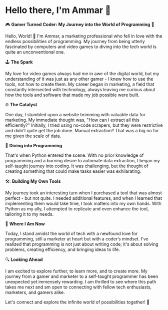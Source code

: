# Hello there, I'm Ammar :wave:



:video_game: **Gamer Turned Coder: My Journey into the World of Programming** :rocket:

Hello, World! :wave: I'm Ammar, a marketing professional who fell in love with the endless possibilities of programming. My journey from being utterly fascinated by computers and video games to diving into the tech world is quite an unconventional one.

:joystick: **The Spark**

My love for video games always had me in awe of the digital world, but my understanding of it was just as any other gamer - I knew how to use the tools, not how to create them. My career began in marketing, a field that constantly intersected with technology, always leaving me curious about how the tools and software that made my job possible were built.

:globe_with_meridians: **The Catalyst**

One day, I stumbled upon a website brimming with valuable data for marketing. My immediate thought was, "How can I extract all this efficiently?" Initially, I tried using no-code scrapers, but they were restrictive and didn’t quite get the job done. Manual extraction? That was a big no for me given the scale of data.

:snake: **Diving into Programming**

That's when Python entered the scene. With no prior knowledge of programming and a burning desire to automate data extraction, I began my self-taught journey into coding. It was challenging, but the thought of creating something that could make tasks easier was exhilarating.

🛠️: **Building My Own Tools**

My journey took an interesting turn when I purchased a tool that was almost perfect - but not quite. I needed additional features, and when I learned that implementing them would take time, I took matters into my own hands. With Python as my ally, I attempted to replicate and even enhance the tool, tailoring it to my needs.

:rocket: **Where I Am Now**

Today, I stand amidst the world of tech with a newfound love for programming, still a marketer at heart but with a coder’s mindset. I've realized that programming is not just about writing code; it's about solving problems, creating efficiency, and bringing ideas to life.

:mag: **Looking Ahead**

I am excited to explore further, to learn more, and to create more. My journey from a gamer and marketer to a self-taught programmer has been unexpected yet immensely rewarding. I am thrilled to see where this path takes me next and am open to connecting with fellow tech enthusiasts, marketers, and gamers alike.

Let's connect and explore the infinite world of possibilities together! :star2:
